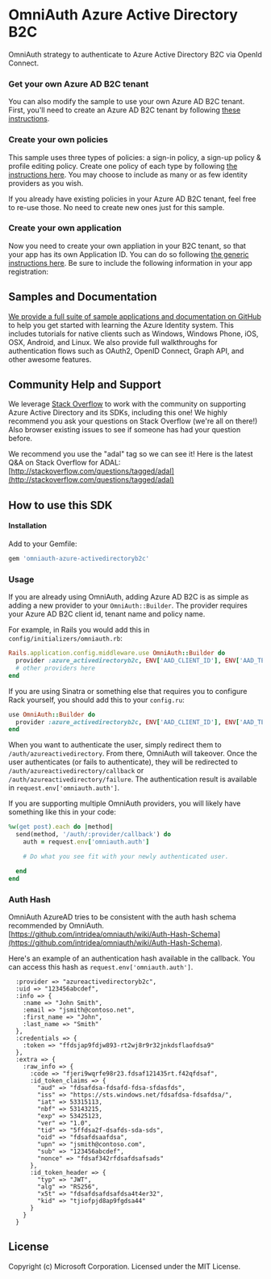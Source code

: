 # OmniAuth Azure Active Directory B2C


OmniAuth strategy to authenticate to Azure Active Directory B2C via OpenId Connect.

### Get your own Azure AD B2C tenant

You can also modify the sample to use your own Azure AD B2C tenant.  First, you'll need to create an Azure AD B2C tenant by following [these instructions](https://azure.microsoft.com/documentation/articles/active-directory-b2c-get-started).

###  Create your own policies

This sample uses three types of policies: a sign-in policy, a sign-up policy & profile editing policy.  Create one policy of each type by following [the instructions here](https://azure.microsoft.com/documentation/articles/active-directory-b2c-reference-policies).  You may choose to include as many or as few identity providers as you wish.

If you already have existing policies in your Azure AD B2C tenant, feel free to re-use those.  No need to create new ones just for this sample.

### Create your own application

Now you need to create your own appliation in your B2C tenant, so that your app has its own Application ID.  You can do so following [the generic instructions here](https://azure.microsoft.com/documentation/articles/active-directory-b2c-app-registration).  Be sure to include the following information in your app registration:

## Samples and Documentation

[We provide a full suite of sample applications and documentation on GitHub](https://github.com/AzureADSamples) to help you get started with learning the Azure Identity system. This includes tutorials for native clients such as Windows, Windows Phone, iOS, OSX, Android, and Linux. We also provide full walkthroughs for authentication flows such as OAuth2, OpenID Connect, Graph API, and other awesome features. 

## Community Help and Support

We leverage [Stack Overflow](http://stackoverflow.com/) to work with the community on supporting Azure Active Directory and its SDKs, including this one! We highly recommend you ask your questions on Stack Overflow (we're all on there!) Also browser existing issues to see if someone has had your question before. 

We recommend you use the "adal" tag so we can see it! Here is the latest Q&A on Stack Overflow for ADAL: [http://stackoverflow.com/questions/tagged/adal](http://stackoverflow.com/questions/tagged/adal)


## How to use this SDK

#### Installation

Add to your Gemfile:

```ruby
gem 'omniauth-azure-activedirectoryb2c'
```

### Usage

If you are already using OmniAuth, adding Azure AD B2C is as simple as adding a new provider to your `OmniAuth::Builder`. The provider requires your Azure AD B2C client id, tenant name and policy name.

For example, in Rails you would add this in `config/initializers/omniauth.rb`:

```ruby
Rails.application.config.middleware.use OmniAuth::Builder do
  provider :azure_activedirectoryb2c, ENV['AAD_CLIENT_ID'], ENV['AAD_TENANT'], ENV['SIGNIN_POLICY']
  # other providers here
end
```

If you are using Sinatra or something else that requires you to configure Rack yourself, you should add this to your `config.ru`:

```ruby
use OmniAuth::Builder do
  provider :azure_activedirectoryb2c, ENV['AAD_CLIENT_ID'], ENV['AAD_TENANT'], ENV['SIGNIN_POLICY']
end
```

When you want to authenticate the user, simply redirect them to `/auth/azureactivedirectory`. From there, OmniAuth will takeover. Once the user authenticates (or fails to authenticate), they will be redirected to `/auth/azureactivedirectory/callback` or `/auth/azureactivedirectory/failure`. The authentication result is available in `request.env['omniauth.auth']`.

If you are supporting multiple OmniAuth providers, you will likely have something like this in your code:

```ruby
%w(get post).each do |method|
  send(method, '/auth/:provider/callback') do
    auth = request.env['omniauth.auth']

    # Do what you see fit with your newly authenticated user.

  end
end
```

### Auth Hash

OmniAuth AzureAD tries to be consistent with the auth hash schema recommended by OmniAuth. [https://github.com/intridea/omniauth/wiki/Auth-Hash-Schema](https://github.com/intridea/omniauth/wiki/Auth-Hash-Schema).

Here's an example of an authentication hash available in the callback. You can access this hash as `request.env['omniauth.auth']`.

```
  :provider => "azureactivedirectoryb2c",
  :uid => "123456abcdef",
  :info => {
    :name => "John Smith",
    :email => "jsmith@contoso.net",
    :first_name => "John",
    :last_name => "Smith"
  },
  :credentials => {
    :token => "ffdsjap9fdjw893-rt2wj8r9r32jnkdsflaofdsa9"
  },
  :extra => {
    :raw_info => {
      :code => "fjeri9wqrfe98r23.fdsaf121435rt.f42qfdsaf",
      :id_token_claims => {
        "aud" => "fdsafdsa-fdsafd-fdsa-sfdasfds",
        "iss" => "https://sts.windows.net/fdsafdsa-fdsafdsa/",
        "iat" => 53315113,
        "nbf" => 53143215,
        "exp" => 53425123,
        "ver" => "1.0",
        "tid" => "5ffdsa2f-dsafds-sda-sds",
        "oid" => "fdsafdsaafdsa",
        "upn" => "jsmith@contoso.com",
        "sub" => "123456abcdef",
        "nonce" => "fdsaf342rfdsafdsafsads"
      },
      :id_token_header => {
        "typ" => "JWT",
        "alg" => "RS256",
        "x5t" => "fdsafdsafdsafdsa4t4er32",
        "kid" => "tjiofpjd8ap9fgdsa44"
      }
    }
  }
```

## License

Copyright (c) Microsoft Corporation. Licensed under the MIT License.